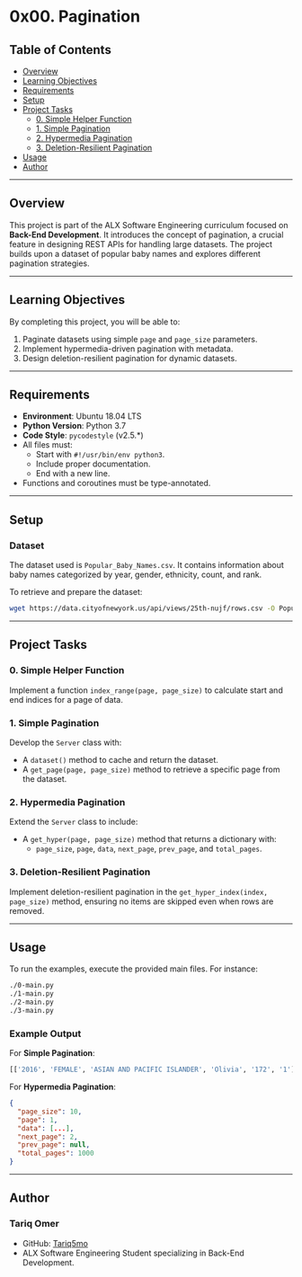 # 0x00. Pagination

## Table of Contents

- [Overview](#overview)
- [Learning Objectives](#learning-objectives)
- [Requirements](#requirements)
- [Setup](#setup)
- [Project Tasks](#project-tasks)
  - [0. Simple Helper Function](#0-simple-helper-function)
  - [1. Simple Pagination](#1-simple-pagination)
  - [2. Hypermedia Pagination](#2-hypermedia-pagination)
  - [3. Deletion-Resilient Pagination](#3-deletion-resilient-pagination)
- [Usage](#usage)
- [Author](#author)

---

## Overview

This project is part of the ALX Software Engineering curriculum focused on **Back-End Development**. It introduces the concept of pagination, a crucial feature in designing REST APIs for handling large datasets. The project builds upon a dataset of popular baby names and explores different pagination strategies.

---

## Learning Objectives

By completing this project, you will be able to:

1. Paginate datasets using simple `page` and `page_size` parameters.
2. Implement hypermedia-driven pagination with metadata.
3. Design deletion-resilient pagination for dynamic datasets.

---

## Requirements

- **Environment**: Ubuntu 18.04 LTS
- **Python Version**: Python 3.7
- **Code Style**: `pycodestyle` (v2.5.*)
- All files must:
  - Start with `#!/usr/bin/env python3`.
  - Include proper documentation.
  - End with a new line.
- Functions and coroutines must be type-annotated.

---

## Setup

### Dataset

The dataset used is `Popular_Baby_Names.csv`. It contains information about baby names categorized by year, gender, ethnicity, count, and rank.

To retrieve and prepare the dataset:

```bash
wget https://data.cityofnewyork.us/api/views/25th-nujf/rows.csv -O Popular_Baby_Names.csv
```

---

## Project Tasks

### 0. Simple Helper Function

Implement a function `index_range(page, page_size)` to calculate start and end indices for a page of data.

### 1. Simple Pagination

Develop the `Server` class with:

- A `dataset()` method to cache and return the dataset.
- A `get_page(page, page_size)` method to retrieve a specific page from the dataset.

### 2. Hypermedia Pagination

Extend the `Server` class to include:

- A `get_hyper(page, page_size)` method that returns a dictionary with:
  - `page_size`, `page`, `data`, `next_page`, `prev_page`, and `total_pages`.

### 3. Deletion-Resilient Pagination

Implement deletion-resilient pagination in the `get_hyper_index(index, page_size)` method, ensuring no items are skipped even when rows are removed.

---

## Usage

To run the examples, execute the provided main files. For instance:

```bash
./0-main.py
./1-main.py
./2-main.py
./3-main.py
```

### Example Output

For **Simple Pagination**:

```bash
[['2016', 'FEMALE', 'ASIAN AND PACIFIC ISLANDER', 'Olivia', '172', '1'], ...]
```

For **Hypermedia Pagination**:

```json
{
  "page_size": 10,
  "page": 1,
  "data": [...],
  "next_page": 2,
  "prev_page": null,
  "total_pages": 1000
}
```

---

## Author

### Tariq Omer

- GitHub: [Tariq5mo](https://github.com/Tariq5mo)
- ALX Software Engineering Student specializing in Back-End Development.
